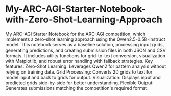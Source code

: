 # My-ARC-AGI-Starter-Notebook-with-Zero-Shot-Learning-Approach

My ARC-AGI Starter Notebook for the ARC-AGI competition, which implements a zero-shot learning approach using the Qwen2.5-0.5B-Instruct model. This notebook serves as a baseline solution, processing input grids, generating predictions, and creating submission files in both JSON and CSV formats. It includes utility functions for grid-to-text conversion, visualization with Matplotlib, and robust error handling with fallback strategies.
Key features:
Zero-Shot Learning: Leverages Qwen2 for pattern analysis without relying on training data.
Grid Processing: Converts 2D grids to text for model input and back to grids for output.
Visualization: Displays input and predicted grids side-by-side for better understanding.
Flexible Output: Generates submissions matching the competition's required format.
